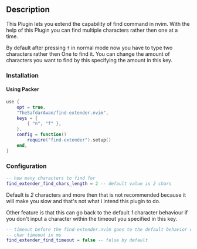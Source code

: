 ## Description

This Plugin lets you extend the capability of find command in nvim. With the help of this
Plugin you can find multiple characters rather then one at a time.

By default after pressing `f` in normal mode now you have to type two characters rather then
One to find it.
You can change the amount of characters you want to find by this specifying the amount in
this key.

### Installation

#### Using Packer
```lua
use {
    opt = true,
    "TheSafdarAwan/find-extender.nvim",
    keys = {
        { "n", "f" },
    },
    config = function()
        require("find-extender").setup()
    end,
}
```

### Configuration
```lua
-- how many characters to find for
find_extender_find_chars_length = 2 -- default value is 2 chars
```

Default is _2_ characters and more then that is not recommended because it will make you slow
and that's not what i intend this plugin to do.

Other feature is that this can go back to the default _1_ character behaviour if you don't
input a character within the timeout you specified in this key.

```lua
-- timeout before the find-extender.nvim goes to the default behavior of f to find 1
-- char timeout in ms
find_extender_find_timeout = false -- false by default
```
